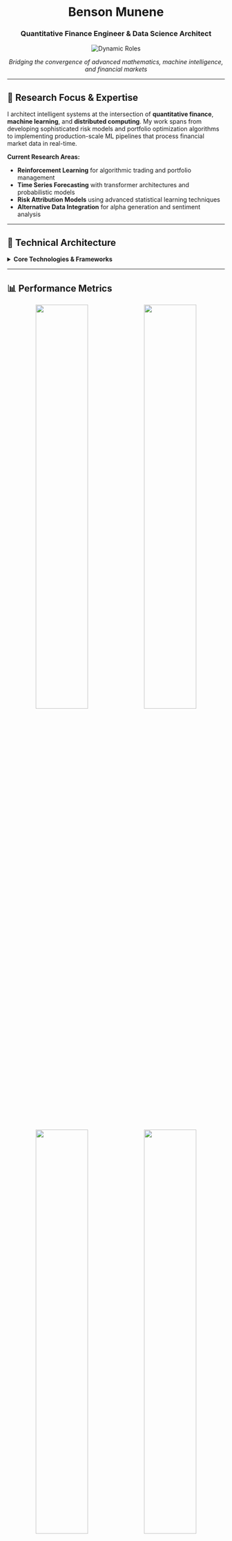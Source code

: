 <div align="center">

# Benson Munene
### Quantitative Finance Engineer & Data Science Architect

<img src="https://readme-typing-svg.herokuapp.com?font=JetBrains+Mono&weight=400&size=20&pause=2000&center=true&vCenter=true&width=600&lines=Quantitative+Finance+Engineer;Machine+Learning+Architect;AI+Research+%26+Development;Financial+Engineering+Innovation" alt="Dynamic Roles" />

*Bridging the convergence of advanced mathematics, machine intelligence, and financial markets*

---

</div>

## 🎯 Research Focus & Expertise

I architect intelligent systems at the intersection of **quantitative finance**, **machine learning**, and **distributed computing**. My work spans from developing sophisticated risk models and portfolio optimization algorithms to implementing production-scale ML pipelines that process financial market data in real-time.

**Current Research Areas:**
- **Reinforcement Learning** for algorithmic trading and portfolio management
- **Time Series Forecasting** with transformer architectures and probabilistic models  
- **Risk Attribution Models** using advanced statistical learning techniques
- **Alternative Data Integration** for alpha generation and sentiment analysis

---

## 🧬 Technical Architecture

<details>
<summary><b>Core Technologies & Frameworks</b></summary>

### **Languages & Mathematical Computing**
![Python](https://img.shields.io/badge/Python-3776AB?style=flat-square&logo=python&logoColor=white)
![R](https://img.shields.io/badge/R-276DC3?style=flat-square&logo=r&logoColor=white)
![Julia](https://img.shields.io/badge/Julia-9558B2?style=flat-square&logo=julia&logoColor=white)
![C++](https://img.shields.io/badge/C++-00599C?style=flat-square&logo=cplusplus&logoColor=white)
![TypeScript](https://img.shields.io/badge/TypeScript-007ACC?style=flat-square&logo=typescript&logoColor=white)
![Java](https://img.shields.io/badge/Java-ED8B00?style=flat-square&logo=openjdk&logoColor=white)

### **Machine Learning & AI Stack**
![PyTorch](https://img.shields.io/badge/PyTorch-EE4C2C?style=flat-square&logo=pytorch&logoColor=white)
![TensorFlow](https://img.shields.io/badge/TensorFlow-FF6F00?style=flat-square&logo=tensorflow&logoColor=white)
![scikit-learn](https://img.shields.io/badge/scikit--learn-F7931E?style=flat-square&logo=scikit-learn&logoColor=white)
![Transformers](https://img.shields.io/badge/🤗_Transformers-FFD21E?style=flat-square)
![MLflow](https://img.shields.io/badge/MLflow-0194E2?style=flat-square&logo=mlflow&logoColor=white)
![Weights & Biases](https://img.shields.io/badge/Weights_&_Biases-FFBE00?style=flat-square&logo=weightsandbiases&logoColor=white)

### **Quantitative Finance & Analytics**
![QuantLib](https://img.shields.io/badge/QuantLib-8B0000?style=flat-square)
![Pandas](https://img.shields.io/badge/Pandas-150458?style=flat-square&logo=pandas&logoColor=white)
![NumPy](https://img.shields.io/badge/NumPy-013243?style=flat-square&logo=numpy&logoColor=white)
![SciPy](https://img.shields.io/badge/SciPy-8CAAE6?style=flat-square&logo=scipy&logoColor=white)
![Jupyter](https://img.shields.io/badge/Jupyter-F37626?style=flat-square&logo=jupyter&logoColor=white)
![Apache Airflow](https://img.shields.io/badge/Airflow-017CEE?style=flat-square&logo=apache-airflow&logoColor=white)

### **Cloud Infrastructure & Distributed Systems**
![AWS](https://img.shields.io/badge/AWS-232F3E?style=flat-square&logo=amazon-aws&logoColor=white)
![Google Cloud](https://img.shields.io/badge/GCP-4285F4?style=flat-square&logo=google-cloud&logoColor=white)
![Azure](https://img.shields.io/badge/Azure-0078D4?style=flat-square&logo=microsoft-azure&logoColor=white)
![Apache Spark](https://img.shields.io/badge/Spark-E25A1C?style=flat-square&logo=apache-spark&logoColor=white)
![Kafka](https://img.shields.io/badge/Kafka-231F20?style=flat-square&logo=apache-kafka&logoColor=white)
![Docker](https://img.shields.io/badge/Docker-2496ED?style=flat-square&logo=docker&logoColor=white)
![Kubernetes](https://img.shields.io/badge/Kubernetes-326CE5?style=flat-square&logo=kubernetes&logoColor=white)

### **Data Engineering & Storage**
![Snowflake](https://img.shields.io/badge/Snowflake-29B5E8?style=flat-square&logo=snowflake&logoColor=white)
![PostgreSQL](https://img.shields.io/badge/PostgreSQL-316192?style=flat-square&logo=postgresql&logoColor=white)
![MongoDB](https://img.shields.io/badge/MongoDB-47A248?style=flat-square&logo=mongodb&logoColor=white)
![Redis](https://img.shields.io/badge/Redis-DC382D?style=flat-square&logo=redis&logoColor=white)
![ClickHouse](https://img.shields.io/badge/ClickHouse-FFCC01?style=flat-square&logo=clickhouse&logoColor=white)

</details>

---

## 📊 Performance Metrics

<div align="center">

<img width="49%" src="https://github-readme-stats.vercel.app/api?username=BensonMunene&show_icons=true&theme=github_dark&hide_border=true&include_all_commits=true&count_private=true" />
<img width="49%" src="https://github-readme-streak-stats.herokuapp.com?user=BensonMunene&theme=github-dark&hide_border=true" />

<img width="49%" src="https://github-readme-stats.vercel.app/api/top-langs/?username=BensonMunene&layout=compact&theme=github_dark&hide_border=true&langs_count=10" />
<img width="49%" src="https://github-readme-activity-graph.vercel.app/graph?username=BensonMunene&theme=github-compact&hide_border=true" />

</div>

---

## 🏗️ Featured Research & Development

### **🎯 Algorithmic Portfolio Management**
**[Portfolio Risk-Score Optimization Framework](https://github.com/BensonMunene/Portfolios-from-Risk-Scores)**  
*Advanced multi-factor risk scoring system with dynamic portfolio rebalancing*
- Implemented proprietary risk attribution models using factor decomposition
- Developed real-time portfolio optimization with transaction cost minimization
- **Tech Stack:** Python, cvxpy, pandas, scikit-learn

### **📈 Wealth Management Intelligence**
**[Retirement Analytics Dashboard](https://github.com/BensonMunene/Retirement-Savings-Dashboard-)**  
*Interactive wealth planning system with Monte Carlo simulations*
- Built probabilistic retirement planning models with multiple scenario analysis
- Integrated market regime detection for dynamic asset allocation strategies
- **Tech Stack:** Streamlit, Plotly, NumPy, SciPy

### **⚖️ Derivatives & Risk Management**
**[Quantitative Hedging Platform](https://github.com/BensonMunene/Hedging-App)**  
*Systematic hedging strategy development and backtesting framework*
- Engineered options pricing models with volatility surface calibration
- Implemented delta-neutral portfolio construction with Greeks optimization
- **Tech Stack:** QuantLib, PyTorch, FastAPI

---

## 🎓 Research Interests & Innovation

```python
research_focus = {
    "machine_learning": [
        "Transformer architectures for financial time series",
        "Reinforcement learning in portfolio management", 
        "Gaussian processes for volatility modeling"
    ],
    "quantitative_finance": [
        "Alternative risk premia strategies",
        "High-frequency market microstructure analysis",
        "ESG integration in systematic strategies"
    ],
    "engineering": [
        "Real-time ML inference at scale",
        "Distributed computing for financial simulations",
        "MLOps for quantitative research pipelines"
    ]
}
```

---

## 🤝 Professional Network

<div align="center">

[![LinkedIn](https://img.shields.io/badge/LinkedIn-0077B5?style=for-the-badge&logo=linkedin&logoColor=white)](https://www.linkedin.com/in/your-link-here)
[![Email](https://img.shields.io/badge/Email-D14836?style=for-the-badge&logo=gmail&logoColor=white)](mailto:your.email@example.com)
[![Twitter](https://img.shields.io/badge/Twitter-1DA1F2?style=for-the-badge&logo=twitter&logoColor=white)](https://twitter.com/your-handle)
[![ResearchGate](https://img.shields.io/badge/ResearchGate-00CCBB?style=for-the-badge&logo=researchgate&logoColor=white)](https://www.researchgate.net/profile/your-profile)

</div>

---

<div align="center">

![Profile Views](https://visitcount.itsvg.in/api?id=BensonMunene&icon=2&color=gradient)

*"In quantitative finance, the intersection of mathematical rigor and computational innovation creates opportunities to redefine market efficiency."*

</div>
